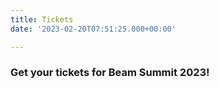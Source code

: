 ```yaml
---
title: Tickets
date: '2023-02-20T07:51:25.000+00:00'

---
```



### Get your tickets for Beam Summit 2023!


